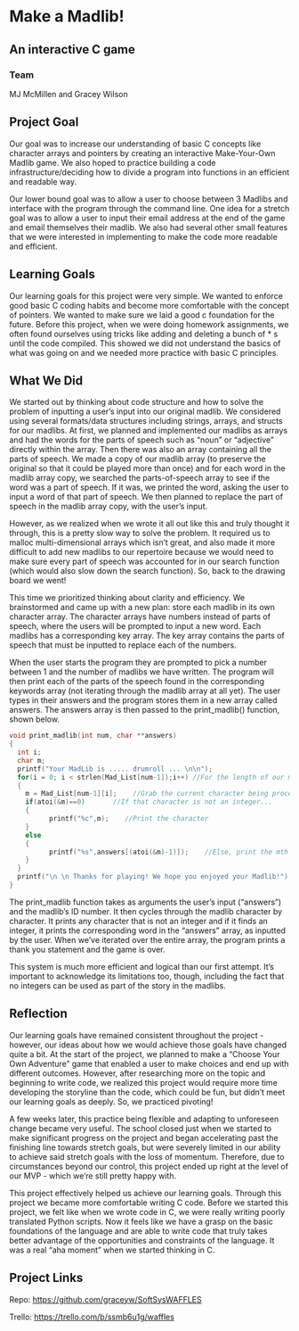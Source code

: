 # Make a Madlib!
## An interactive C game

### Team
MJ McMillen and Gracey Wilson

## Project Goal
Our goal was to increase our understanding of basic C concepts like character arrays and pointers by creating an interactive Make-Your-Own Madlib game. We also hoped to practice building a code infrastructure/deciding how to divide a program into functions in an efficient and readable way.

Our lower bound goal was to allow a user to choose between 3 Madlibs and interface with the program through the command line. One idea for a stretch goal was to allow a user to input their email address at the end of the game and email themselves their madlib. We also had several other small features that we were interested in implementing to make the code more readable and efficient.

## Learning Goals
Our learning goals for this project were very simple. We wanted to enforce good basic C coding habits and become more comfortable with the concept of pointers. We wanted to make sure we laid a good c foundation for the future. Before this project, when we were doing homework assignments, we often found ourselves using tricks like adding and deleting a bunch of * s until the code compiled. This showed we did not understand the basics of what was going on and we needed more practice with basic C principles.

## What We Did

We started out by thinking about code structure and how to solve the problem of inputting a user’s input into our original madlib. We considered using several formats/data structures including strings, arrays, and structs for our madlibs. At first, we planned and implemented our madlibs as arrays and had the words for the parts of speech such as “noun” or “adjective” directly within the array. Then there was also an array containing all the parts of speech. We made a copy of our madlib array (to preserve the original so that it could be played more than once) and for each word in the madlib array copy, we searched the parts-of-speech array to see if the word was a part of speech. If it was, we printed the word, asking the user to input a word of that part of speech. We then planned to replace the part of speech in the madlib array copy, with the user’s input.

However, as we realized when we wrote it all out like this and truly thought it through, this is a pretty slow way to solve the problem. It required us to malloc multi-dimensional arrays which isn’t great, and also made it more difficult to add new madlibs to our repertoire because we would need to make sure every part of speech was accounted for in our search function (which would also slow down the search function). So, back to the drawing board we went!

This time we prioritized thinking about clarity and efficiency. We brainstormed and came up with a new plan: store each madlib in its own character array. The character arrays have numbers instead of parts of speech, where the users will be prompted to input a new word. Each madlibs has a corresponding key array. The key array contains the parts of speech that must be inputted to replace each of the numbers.

When the user starts the program they are prompted to pick a number between 1 and the number of madlibs we have written. The program will then print each of the parts of the speech found in the corresponding keywords array (not iterating through the madlib array at all yet). The user types in their answers and the program stores them in a new array called answers. The answers array is then passed to the print_madlib() function, shown below.

```c
void print_madlib(int num, char **answers)
{
  int i;
  char m;
  printf("Your MadLib is ..... drumroll ... \n\n");
  for(i = 0; i < strlen(Mad_List[num-1]);i++) //For the length of our madlib string...
  {
    m = Mad_List[num-1][i];    //Grab the current character being processed
    if(atoi(&m)==0)       //If that character is not an integer...
    {
          printf("%c",m);    //Print the character
    }
    else
    {
          printf("%s",answers[(atoi(&m)-1)]);    //Else, print the mth user-inputted word
    }
  }
  printf("\n \n Thanks for playing! We hope you enjoyed your Madlib!");
}
```

The print_madlib function takes as arguments the user’s input (“answers”) and the madlib’s ID number. It then cycles through the madlib character by character. It prints any character that is not an integer and if it finds an integer, it prints the corresponding word in the “answers” array, as inputted by the user. When we’ve iterated over the entire array, the program prints a thank you statement and the game is over.

This system is much more efficient and logical than our first attempt. It’s important to acknowledge its limitations too, though, including the fact that no integers can be used as part of the story in the madlibs.


## Reflection

Our learning goals have remained consistent throughout the project - however, our ideas about how we would achieve those goals have changed quite a bit. At the start of the project, we planned to make a “Choose Your Own Adventure” game that enabled a user to make choices and end up with different outcomes. However, after researching more on the topic and beginning to write code, we realized this project would require more time developing the storyline than the code, which could be fun, but didn’t meet our learning goals as deeply. So, we practiced pivoting!

A few weeks later, this practice being flexible and adapting to unforeseen change became very useful. The school closed just when we started to make significant progress on the project and began accelerating past the finishing line towards stretch goals, but were severely limited in our ability to achieve said stretch goals with the loss of momentum. Therefore, due to circumstances beyond our control, this project ended up right at the level of our MVP - which we’re still pretty happy with.

This project effectively helped us achieve our learning goals. Through this project we became more comfortable writing C code. Before we started this project, we felt like when we wrote code in C, we were really writing poorly translated Python scripts. Now it feels like we have a grasp on the basic foundations of the language and are able to write code that truly takes better advantage of the opportunities and constraints of the language. It was a real “aha moment” when we started thinking in C.


## Project Links

Repo: https://github.com/graceyw/SoftSysWAFFLES

Trello: https://trello.com/b/ssmb6u1g/waffles
